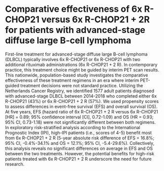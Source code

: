 # Comparative effectiveness of 6x R-CHOP21 versus 6x R-CHOP21 + 2R for patients with advanced-stage diffuse large B-cell lymphoma

First-line treatment for advanced-stage diffuse large B-cell lymphoma (DLBCL) typically involves 6x R-CHOP21 or 6x R-CHOP21 with two additional rituximab administrations (6x R-CHOP21 + 2 R). In contemporary practice, this treatment choice might be guided by interim PET scan results. This nationwide, population-based study investigates the comparative effectiveness of these treatment regimens in an era where interim PET-guided treatment decisions were not standard practice. Utilizing the Netherlands Cancer Registry, we identified 1577 adult patients diagnosed with advanced-stage DLBCL between 2014-2018 who completed either 6x R-CHOP21 (43%) or 6x R-CHOP21 + 2 R (57%). We used propensity scores to assess differences in event-free survival (EFS) and overall survival (OS). At five years, EFS (hazard ratio of 6x R-CHOP21 + 2 R versus 6x R-CHOP21 [HR] = 0.89; 95% confidence interval [CI], 0.72-1.09) and OS (HR = 0.93; 95% CI, 0.73-1.18) were not significantly different between both regimens. In exploratory risk-stratified analysis according to the International Prognostic Index (IPI), high-IPI patients (i.e., scores of 4-5) benefit most from 6x R-CHOP21 + 2 R (5-year absolute risk difference of EFS = 16.8%; 95% CI, -0.4%-34.1% and OS = 12.1%; 95% CI, -5.4-29.6%). Collectively, this analysis reveals no significant differences on average in EFS and OS between the two treatments. However, the potential benefits for high-risk patients treated with 6x R-CHOP21 + 2 R underscore the need for future research.
